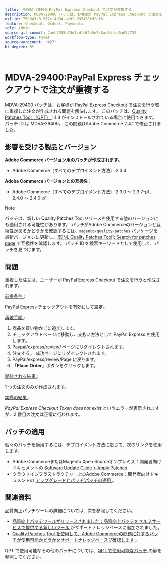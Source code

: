 ```yaml
---
title: 「MDVA-29400:PayPal Express Checkout で注文が重複する」
description: MDVA-29400 パッチは、お客様が PayPal Express Checkout で注文を行う際に重複した注文が作成される問題を解決します。 このパッチは、[Quality Patches Tool （QPT） ] （/help/announcements/adobe-commerce-announcements/magento-quality-patches-released-new-tool-to-self-serve-quality-patches.md） 1.1.4 がインストールされている場合に利用できます。 パッチ ID は MDVA-29400。 この問題はAdobe Commerce 2.4.1 で修正されました。
exl-id: 75b943c8-5f7c-4d94-ae92-935428fdfcf8
feature: Checkout, Orders, Payments
role: Admin
source-git-commit: 2aeb2355b74d1cdfc62b5e7c5aa04fcd0a654733
workflow-type: tm+mt
source-wordcount: '427'
ht-degree: 0%

---
```


# MDVA-29400:PayPal Express チェックアウトで注文が重複する

MDVA-29400 パッチは、お客様が PayPal Express Checkout で注文を行う際に重複した注文が作成される問題を解決します。 このパッチは、[Quality Patches Tool （QPT） ](/help/announcements/adobe-commerce-announcements/magento-quality-patches-released-new-tool-to-self-serve-quality-patches.md)1.1.4 がインストールされている場合に使用できます。 パッチ ID は MDVA-29400。 この問題はAdobe Commerce 2.4.1 で修正されました。

## 影響を受ける製品とバージョン

**Adobe Commerce バージョン用のパッチが作成されます。**

* Adobe Commerce（すべてのデプロイメント方法） 2.3.4

**Adobe Commerce バージョンとの互換性：**

* Adobe Commerce（すべてのデプロイメント方法） 2.3.0 ～ 2.3.7-p1、2.4.0 ～ 2.4.0-p1

>[!NOTE]
>
>パッチは、新しい Quality Patches Tool リリースを使用する他のバージョンにも適用される可能性があります。 パッチがAdobe Commerceのバージョンと互換性があるかどうかを確認するには、`magento/quality-patches` パッケージを最新バージョンに更新し、[[!DNL Quality Patches Tool]: Search for patches page](https://experienceleague.adobe.com/tools/commerce-quality-patches/index.html) で互換性を確認します。 パッチ ID を検索キーワードとして使用して、パッチを見つけます。

## 問題

重複した注文は、ユーザーが PayPal Express Checkout で注文を行うと作成されます。

<u> 前提条件 </u>:

PayPal Express チェックアウトを有効にして設定。

<u> 再現手順 </u>:

1. 商品を買い物かごに追加します。
1. チェックアウトページに移動し、支払い方法として PayPal Express を使用します。
1. Paypal/express/review/ ページにリダイレクトされます。
1. 注文する。 成功ページにリダイレクトされます。
1. PayPal/express/review/Page に戻ります。
1. 「**Place Order**」ボタンをクリックします。

<u> 期待される結果 </u>:

1 つの注文のみが作成されます。

<u> 実際の結果 </u>:

*PayPal Express Checkout Token does not exist* というエラーが表示されますが、2 番目の注文は正常に行われます。

## パッチの適用

個々のパッチを適用するには、デプロイメント方法に応じて、次のリンクを使用します。

* Adobe CommerceまたはMagento Open Sourceオンプレミス：開発者向けドキュメントの [Software Update Guide > Apply Patches](https://experienceleague.adobe.com/en/docs/commerce-operations/tools/quality-patches-tool/usage)
* クラウドインフラストラクチャー上のAdobe Commerce：開発者向けドキュメントの [ アップグレードとパッチ/パッチの適用 ](https://experienceleague.adobe.com/en/docs/commerce-cloud-service/user-guide/develop/upgrade/apply-patches)。

## 関連資料

品質向上パッチツールの詳細については、次を参照してください。

* [ 品質向上パッチツールがリリースされました：品質向上パッチをセルフサービスで提供する新しいツール ](/help/announcements/adobe-commerce-announcements/magento-quality-patches-released-new-tool-to-self-serve-quality-patches.md) がサポートナレッジベースに追加されました。
* [Quality Patches Tool を使用して、Adobe Commerceの問題に対するパッチが使用可能かどうかをサポートナレッジベースで確認します ](/help/support-tools/patches-available-in-qpt-tool/check-patch-for-magento-issue-with-magento-quality-patches.md)。

QPT で使用可能なその他のパッチについては、[QPT で使用可能なパッチ ](https://support.magento.com/hc/en-us/sections/360010506631-Patches-available-in-MQP-tool-) の節を参照してください。
